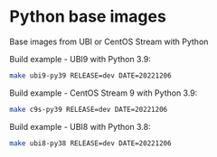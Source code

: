 # Python base images

Base images from UBI or CentOS Stream with Python

Build example - UBI9 with Python 3.9:

```bash
make ubi9-py39 RELEASE=dev DATE=20221206
```

Build example - CentOS Stream 9 with Python 3.9:

```bash
make c9s-py39 RELEASE=dev DATE=20221206
```

Build example - UBI8 with Python 3.8:

```bash
make ubi8-py38 RELEASE=dev DATE=20221206
```
